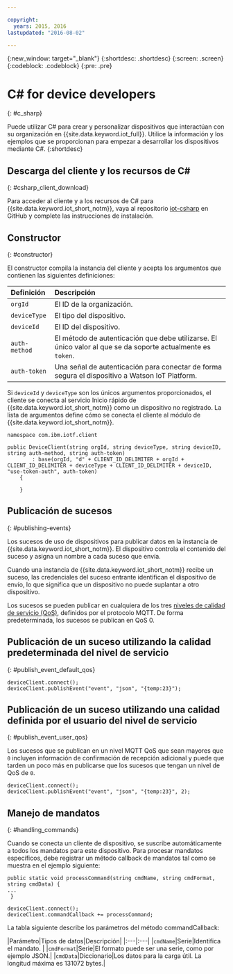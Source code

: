 ```yaml
---

copyright:
  years: 2015, 2016
lastupdated: "2016-08-02"

---
```


{:new_window: target="_blank"}
{:shortdesc: .shortdesc}
{:screen: .screen}
{:codeblock: .codeblock}
{:pre: .pre}


# ﻿C# for device developers
{: #c_sharp}

Puede utilizar C# para crear y personalizar dispositivos que interactúan con su organización en {{site.data.keyword.iot_full}}. Utilice la información y los ejemplos que se proporcionan para empezar a desarrollar los dispositivos mediante C#.
{:shortdesc}

## Descarga del cliente y los recursos de C#
{: #csharp_client_download}

Para acceder al cliente y a los recursos de C# para {{site.data.keyword.iot_short_notm}}, vaya al repositorio [iot-csharp](https://github.com/ibm-watson-iot/iot-csharp) en GitHub y complete las instrucciones de instalación.


## Constructor
{: #constructor}

El constructor compila la instancia del cliente y acepta los argumentos que contienen las siguientes definiciones:

|Definición |Descripción |
|:---|:---|
|`orgId`|El ID de la organización.|
|`deviceType`|El tipo del dispositivo.|
|`deviceId` |El ID del dispositivo.|
|`auth-method`   |El método de autenticación que debe utilizarse. El único valor al que se da soporte actualmente es `token`.|
|`auth-token`   |Una señal de autenticación para conectar de forma segura el dispositivo a Watson IoT Platform.|


Si `deviceId` y `deviceType` son los únicos argumentos proporcionados, el cliente se conecta al servicio Inicio rápido de {{site.data.keyword.iot_short_notm}} como un dispositivo no registrado. La lista de argumentos define cómo se conecta el cliente al módulo de {{site.data.keyword.iot_short_notm}}.


```
namespace com.ibm.iotf.client

public DeviceClient(string orgId, string deviceType, string deviceID, string auth-method, string auth-token)
        : base(orgId, "d" + CLIENT_ID_DELIMITER + orgId + CLIENT_ID_DELIMITER + deviceType + CLIENT_ID_DELIMITER + deviceID, "use-token-auth", auth-token)
    {

    }
```

## Publicación de sucesos
{: #publishing-events}

Los sucesos de uso de dispositivos para publicar datos en la instancia de {{site.data.keyword.iot_short_notm}}. El dispositivo controla el contenido del suceso y asigna un nombre a cada suceso que envía.

Cuando una instancia de {{site.data.keyword.iot_short_notm}} recibe un suceso, las credenciales del suceso entrante identifican el dispositivo de envío, lo que significa que un dispositivo no puede suplantar a otro dispositivo.

Los sucesos se pueden publicar en cualquiera de los tres [niveles de calidad de servicio (QoS)](../mqtt.html#managed-devices), definidos por el protocolo MQTT. De forma predeterminada, los sucesos se publican en QoS 0.


## Publicación de un suceso utilizando la calidad predeterminada del nivel de servicio
{: #publish_event_default_qos}

```
deviceClient.connect();
deviceClient.publishEvent("event", "json", "{temp:23}");
```


## Publicación de un suceso utilizando una calidad definida por el usuario del nivel de servicio
{: #publish_event_user_qos}

Los sucesos que se publican en un nivel MQTT QoS que sean mayores que `0` incluyen información de confirmación de recepción adicional y puede que tarden un poco más en publicarse que los sucesos que tengan un nivel de QoS de `0`.


```
deviceClient.connect();
deviceClient.publishEvent("event", "json", "{temp:23}", 2);
```

## Manejo de mandatos
{: #handling_commands}

Cuando se conecta un cliente de dispositivo, se suscribe automáticamente a todos los mandatos para este dispositivo. Para procesar mandatos específicos, debe registrar un método callback de mandatos tal como se muestra en el ejemplo siguiente:

```
public static void processCommand(string cmdName, string cmdFormat, string cmdData) {
...
 }
```

```
deviceClient.connect();
deviceClient.commandCallback += processCommand;
```
La tabla siguiente describe los parámetros del método commandCallback:

|Parámetro|Tipos de datos|Descripción|
|:---|:---|
|`cmdName`|Serie|Identifica el mandato. |
|`cmdFormat`|Serie|El formato puede ser una serie, como por ejemplo JSON.|
|`cmdData`|Diccionario|Los datos para la carga útil. La longitud máxima es 131072 bytes.|
